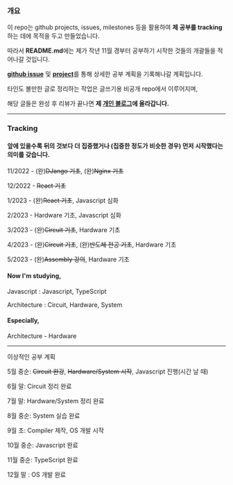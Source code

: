 ### 개요

이 repo는 github projects, issues, milestones 등을 활용하여 **제 공부를 tracking**하는 데에 목적을 두고 만들었습니다.

따라서 **README.md**에는 제가 작년 11월 경부터 공부하기 시작한 것들의 개괄들을 적어나갈 것입니다.

[**github issue**](https://github.com/PajaritoMoyqi/TIL/issues) 및 [**project**](https://github.com/users/PajaritoMoyqi/projects/6)를 통해 상세한 공부 계획을 기록해나갈 계획입니다.

타인도 볼만한 글로 정리하는 작업은 글쓰기용 비공개 repo에서 이루어지며,

해당 글들은 완성 후 리뷰가 끝나면 **제 [개인 블로그](https://pp-blog.com, "작은새 블로그")에 올라갑니다.**

***

### Tracking

#### 앞에 있을수록 뒤의 것보다 더 집중했거나 (집중한 정도가 비슷한 경우) 먼저 시작했다는 의미를 갖습니다.

11/2022 - (완)~~DJango 기초~~, (완)~~Nginx 기초~~

12/2022 - ~~React 기초~~

1/2023 - (완)~~React 기초~~, Javascript 심화

2/2023 - Hardware 기초, Javascript 심화

3/2023 - (완)~~Circuit 기초~~, Hardware 기초

4/2023 - (완)~~Circuit 기초~~, (완)~~반도체 전공 기초~~, Hardware 기초

5/2023 - (완)~~Assembly 강의~~, Hardware 기초

#### Now I'm studying,

Javascript : Javascript, TypeScript

Architecture : Circuit, Hardware, System

#### Especially,

Architecture - Hardware

***

이상적인 공부 계획

5월 중순: ~~Circuit 완강~~, ~~Hardware/System 시작~~, Javascript 진행(시간 날 때)

6월 말: Circuit 정리 완료

7월 말: Hardware/System 정리 완료

8월 중순: System 실습 완료

9월 초: Compiler 제작, OS 개발 시작

10월 중순: Javascript 완료

11월 중순: TypeScript 완료

12월 말 : OS 개발 완료
